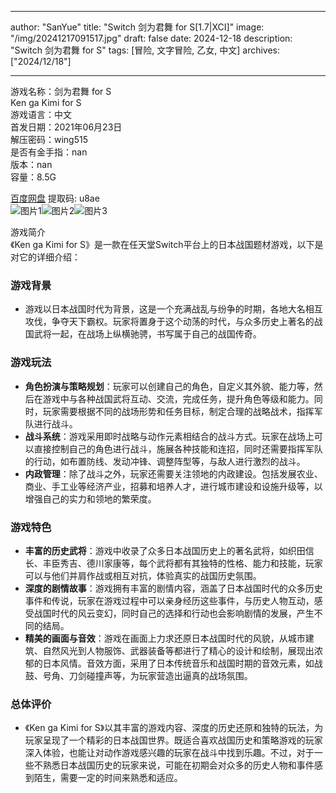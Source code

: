 
---
author: "SanYue"
title: "Switch 剑为君舞 for S[1.7|XCI]"
image: "/img/20241217091517.jpg"
draft: false
date: 2024-12-18
description: "Switch 剑为君舞 for S"
tags: [冒险, 文字冒险, 乙女, 中文]
archives: ["2024/12/18"]

---

游戏名称：剑为君舞 for S   
Ken ga Kimi for S    
游戏语言：中文  
首发日期：2021年06月23日  
解压密码：wing515  
是否有金手指：nan  
版本：nan   
容量：8.5G

[百度网盘](https://pan.baidu.com/s/190-1p3K9cWCyw3i0Q86zhw) 提取码: u8ae  
![图片1](/img/scap6j.jpg)![图片2](/img/cSIHnn.jpg)![图片3](/img/QbMyI6.jpg)  

游戏简介  
《Ken ga Kimi for S》是一款在任天堂Switch平台上的日本战国题材游戏，以下是对它的详细介绍：

### 游戏背景
- 游戏以日本战国时代为背景，这是一个充满战乱与纷争的时期，各地大名相互攻伐，争夺天下霸权。玩家将置身于这个动荡的时代，与众多历史上著名的战国武将一起，在战场上纵横驰骋，书写属于自己的战国传奇。

### 游戏玩法
- **角色扮演与策略规划**：玩家可以创建自己的角色，自定义其外貌、能力等，然后在游戏中与各种战国武将互动、交流，完成任务，提升角色等级和能力。同时，玩家需要根据不同的战场形势和任务目标，制定合理的战略战术，指挥军队进行战斗。
- **战斗系统**：游戏采用即时战略与动作元素相结合的战斗方式。玩家在战场上可以直接控制自己的角色进行战斗，施展各种技能和连招，同时还需要指挥军队的行动，如布置防线、发动冲锋、调整阵型等，与敌人进行激烈的战斗。
- **内政管理**：除了战斗之外，玩家还需要关注领地的内政建设。包括发展农业、商业、手工业等经济产业，招募和培养人才，进行城市建设和设施升级等，以增强自己的实力和领地的繁荣度。

### 游戏特色
- **丰富的历史武将**：游戏中收录了众多日本战国历史上的著名武将，如织田信长、丰臣秀吉、德川家康等，每个武将都有其独特的性格、能力和技能，玩家可以与他们并肩作战或相互对抗，体验真实的战国历史氛围。
- **深度的剧情故事**：游戏拥有丰富的剧情内容，涵盖了日本战国时代的众多历史事件和传说，玩家在游戏过程中可以亲身经历这些事件，与历史人物互动，感受战国时代的风云变幻，同时自己的选择和行动也会影响剧情的发展，产生不同的结局。
- **精美的画面与音效**：游戏在画面上力求还原日本战国时代的风貌，从城市建筑、自然风光到人物服饰、武器装备等都进行了精心的设计和绘制，展现出浓郁的日本风情。音效方面，采用了日本传统音乐和战国时期的音效元素，如战鼓、号角、刀剑碰撞声等，为玩家营造出逼真的战场氛围。

### 总体评价
- 《Ken ga Kimi for S》以其丰富的游戏内容、深度的历史还原和独特的玩法，为玩家呈现了一个精彩的日本战国世界。既适合喜欢战国历史和策略游戏的玩家深入体验，也能让对动作游戏感兴趣的玩家在战斗中找到乐趣。不过，对于一些不熟悉日本战国历史的玩家来说，可能在初期会对众多的历史人物和事件感到陌生，需要一定的时间来熟悉和适应。

 
